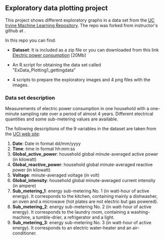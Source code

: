 ## Exploratory data plotting project

This project shows different exploratory graphs in a data set from 
the <a href="http://archive.ics.uci.edu/ml/">UC Irvine Machine
Learning Repository</a>. The repo was forked from instructor's github at 
<a href="https://github.com/rdpeng/ExData_Plotting1"></a>.

In this repo you can find:

* <b>Dataset</b>: It is included as a zip file or you can downloaded from this link
<a href="https://d396qusza40orc.cloudfront.net/exdata%2Fdata%2Fhousehold_power_consumption.zip">Electric power consumption</a> [20Mb]

* An R.script for obtaining the data set called "ExData_Plotting1_gettingdata"

* 4 scripts to prepare the exploratory images and 4 png files with the images.

### Data set description 

Measurements of electric power consumption in one household with a one-minute 
sampling rate over a period of almost 4 years. Different electrical quantities 
and some sub-metering values are available.


The following descriptions of the 9 variables in the dataset are taken
from
the <a href="https://archive.ics.uci.edu/ml/datasets/Individual+household+electric+power+consumption">UCI
web site</a>:

<ol>
<li><b>Date</b>: Date in format dd/mm/yyyy </li>
<li><b>Time</b>: time in format hh:mm:ss </li>
<li><b>Global_active_power</b>: household global minute-averaged active power (in kilowatt) </li>
<li><b>Global_reactive_power</b>: household global minute-averaged reactive power (in kilowatt) </li>
<li><b>Voltage</b>: minute-averaged voltage (in volt) </li>
<li><b>Global_intensity</b>: household global minute-averaged current intensity (in ampere) </li>
<li><b>Sub_metering_1</b>: energy sub-metering No. 1 (in watt-hour of active energy). It corresponds to the kitchen, containing mainly a dishwasher, an oven and a microwave (hot plates are not electric but gas powered). </li>
<li><b>Sub_metering_2</b>: energy sub-metering No. 2 (in watt-hour of active energy). It corresponds to the laundry room, containing a washing-machine, a tumble-drier, a refrigerator and a light. </li>
<li><b>Sub_metering_3</b>: energy sub-metering No. 3 (in watt-hour of active energy). It corresponds to an electric water-heater and an air-conditioner.</li>
</ol>

